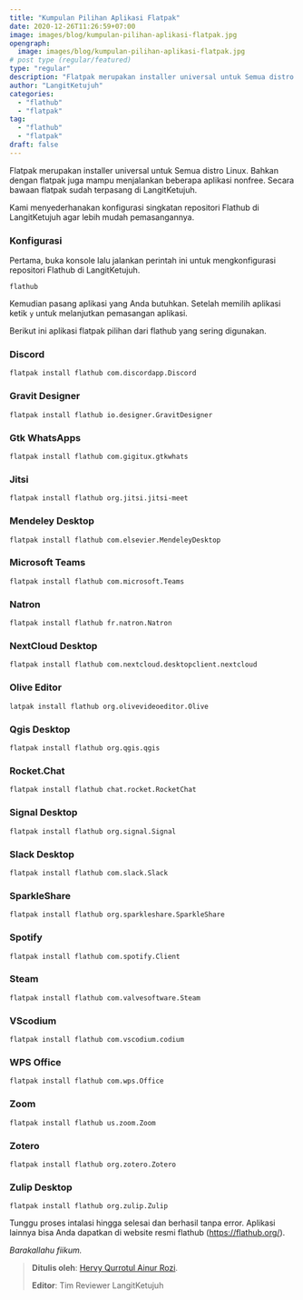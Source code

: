 ```yaml
---
title: "Kumpulan Pilihan Aplikasi Flatpak"
date: 2020-12-26T11:26:59+07:00
image: images/blog/kumpulan-pilihan-aplikasi-flatpak.jpg
opengraph:
  image: images/blog/kumpulan-pilihan-aplikasi-flatpak.jpg
# post type (regular/featured)
type: "regular"
description: "Flatpak merupakan installer universal untuk Semua distro Linux. Secara bawaan Flatpak sudah terpasang di LangitKetujuh."
author: "LangitKetujuh"
categories:
  - "flathub"
  - "flatpak"
tag:
  - "flathub"
  - "flatpak"
draft: false
---
```


Flatpak merupakan installer universal untuk Semua distro Linux. Bahkan dengan flatpak juga mampu menjalankan beberapa aplikasi nonfree. Secara bawaan flatpak sudah terpasang di LangitKetujuh.

Kami menyederhanakan konfigurasi singkatan repositori Flathub di LangitKetujuh agar lebih mudah pemasangannya.

### Konfigurasi

Pertama, buka konsole lalu jalankan perintah ini untuk mengkonfigurasi repositori Flathub di LangitKetujuh.

```flathub```

Kemudian pasang aplikasi yang Anda butuhkan. Setelah memilih aplikasi ketik `y` untuk melanjutkan pemasangan aplikasi.

Berikut ini aplikasi flatpak pilihan dari flathub yang sering digunakan.

### Discord

```flatpak install flathub com.discordapp.Discord```

### Gravit Designer

```flatpak install flathub io.designer.GravitDesigner```

### Gtk WhatsApps

```flatpak install flathub com.gigitux.gtkwhats```

### Jitsi

```flatpak install flathub org.jitsi.jitsi-meet```

### Mendeley Desktop

```flatpak install flathub com.elsevier.MendeleyDesktop```

### Microsoft Teams

```flatpak install flathub com.microsoft.Teams```

### Natron

```flatpak install flathub fr.natron.Natron```

### NextCloud Desktop

```flatpak install flathub com.nextcloud.desktopclient.nextcloud```

### Olive Editor

```latpak install flathub org.olivevideoeditor.Olive```

### Qgis Desktop

```flatpak install flathub org.qgis.qgis```

### Rocket.Chat

```flatpak install flathub chat.rocket.RocketChat```

### Signal Desktop

```flatpak install flathub org.signal.Signal```

### Slack Desktop

```flatpak install flathub com.slack.Slack```

### SparkleShare
```flatpak install flathub org.sparkleshare.SparkleShare```

### Spotify

```flatpak install flathub com.spotify.Client```

### Steam

```flatpak install flathub com.valvesoftware.Steam```

### VScodium

```flatpak install flathub com.vscodium.codium```

### WPS Office

```flatpak install flathub com.wps.Office```

### Zoom

```flatpak install flathub us.zoom.Zoom```

### Zotero

```flatpak install flathub org.zotero.Zotero```

### Zulip Desktop

```flatpak install flathub org.zulip.Zulip```

Tunggu proses intalasi hingga selesai dan berhasil tanpa error. Aplikasi lainnya bisa Anda dapatkan di website resmi flathub (https://flathub.org/).

_Barakallahu fiikum._

> **Ditulis oleh**: [Hervy Qurrotul Ainur Rozi](https://t.me/hervyqa).
>
> **Editor**: Tim Reviewer LangitKetujuh
